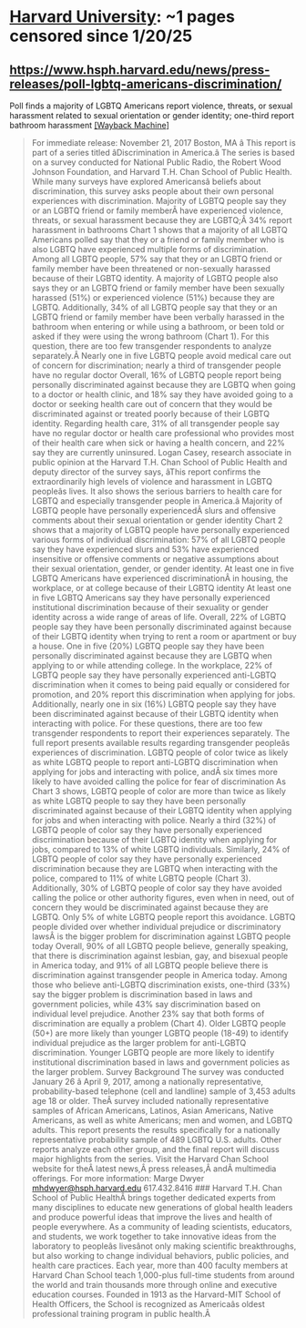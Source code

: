 



# [Harvard University](harvard.edu): ~1 pages censored since 1/20/25

## https://www.hsph.harvard.edu/news/press-releases/poll-lgbtq-americans-discrimination/


Poll finds a majority of LGBTQ Americans report violence, threats, or sexual harassment related to sexual orientation or gender identity; one-third report bathroom harassment [[Wayback Machine]](https://web.archive.org/web/20240000000000*/https://www.hsph.harvard.edu/news/press-releases/poll-lgbtq-americans-discrimination/)

> For immediate release: November 21, 2017 Boston, MA â This report is part of a series titled âDiscrimination in America.â The series is based on a survey conducted for National Public Radio, the Robert Wood Johnson Foundation, and Harvard T.H. Chan School of Public Health. While many surveys have explored Americansâ beliefs about discrimination, this survey asks people about their own personal experiences with discrimination. Majority of LGBTQ people say they or an LGBTQ friend or family memberÂ have experienced violence, threats, or sexual harassment because they are LGBTQ;Â 34% report harassment in bathrooms Chart 1 shows that a majority of all LGBTQ Americans polled say that they or a friend or family member who is also LGBTQ have experienced multiple forms of discrimination. Among all LGBTQ people, 57% say that they or an LGBTQ friend or family member have been threatened or non-sexually harassed because of their LGBTQ identity. A majority of LGBTQ people also says they or an LGBTQ friend or family member have been sexually harassed (51%) or experienced violence (51%) because they are LGBTQ. Additionally, 34% of all LGBTQ people say that they or an LGBTQ friend or family member have been verbally harassed in the bathroom when entering or while using a bathroom, or been told or asked if they were using the wrong bathroom (Chart 1). For this question, there are too few transgender respondents to analyze separately.Â Nearly one in five LGBTQ people avoid medical care out of concern for discrimination; nearly a third of transgender people have no regular doctor Overall, 16% of LGBTQ people report being personally discriminated against because they are LGBTQ when going to a doctor or health clinic, and 18% say they have avoided going to a doctor or seeking health care out of concern that they would be discriminated against or treated poorly because of their LGBTQ identity. Regarding health care, 31% of all transgender people say have no regular doctor or health care professional who provides most of their health care when sick or having a health concern, and 22% say they are currently uninsured. Logan Casey, research associate in public opinion at the Harvard T.H. Chan School of Public Health and deputy director of the survey says, âThis report confirms the extraordinarily high levels of violence and harassment in LGBTQ peopleâs lives. It also shows the serious barriers to health care for LGBTQ and especially transgender people in America.â Majority of LGBTQ people have personally experiencedÂ slurs and offensive comments about their sexual orientation or gender identity Chart 2 shows that a majority of LGBTQ people have personally experienced various forms of individual discrimination: 57% of all LGBTQ people say they have experienced slurs and 53% have experienced insensitive or offensive comments or negative assumptions about their sexual orientation, gender, or gender identity. At least one in five LGBTQ Americans have experienced discriminationÂ in housing, the workplace, or at college because of their LGBTQ identity At least one in five LGBTQ Americans say they have personally experienced institutional discrimination because of their sexuality or gender identity across a wide range of areas of life. Overall, 22% of LGBTQ people say they have been personally discriminated against because of their LGBTQ identity when trying to rent a room or apartment or buy a house. One in five (20%) LGBTQ people say they have been personally discriminated against because they are LGBTQ when applying to or while attending college. In the workplace, 22% of LGBTQ people say they have personally experienced anti-LGBTQ discrimination when it comes to being paid equally or considered for promotion, and 20% report this discrimination when applying for jobs. Additionally, nearly one in six (16%) LGBTQ people say they have been discriminated against because of their LGBTQ identity when interacting with police. For these questions, there are too few transgender respondents to report their experiences separately. The full report presents available results regarding transgender peopleâs experiences of discrimination. LGBTQ people of color twice as likely as white LGBTQ people to report anti-LGBTQ discrimination when applying for jobs and interacting with police, andÂ six times more likely to have avoided calling the police for fear of discrimination As Chart 3 shows, LGBTQ people of color are more than twice as likely as white LGBTQ people to say they have been personally discriminated against because of their LGBTQ identity when applying for jobs and when interacting with police. Nearly a third (32%) of LGBTQ people of color say they have personally experienced discrimination because of their LGBTQ identity when applying for jobs, compared to 13% of white LGBTQ individuals. Similarly, 24% of LGBTQ people of color say they have personally experienced discrimination because they are LGBTQ when interacting with the police, compared to 11% of white LGBTQ people (Chart 3). Additionally, 30% of LGBTQ people of color say they have avoided calling the police or other authority figures, even when in need, out of concern they would be discriminated against because they are LGBTQ. Only 5% of white LGBTQ people report this avoidance. LGBTQ people divided over whether individual prejudice or discriminatory lawsÂ is the bigger problem for discrimination against LGBTQ people today Overall, 90% of all LGBTQ people believe, generally speaking, that there is discrimination against lesbian, gay, and bisexual people in America today, and 91% of all LGBTQ people believe there is discrimination against transgender people in America today. Among those who believe anti-LGBTQ discrimination exists, one-third (33%) say the bigger problem is discrimination based in laws and government policies, while 43% say discrimination based on individual level prejudice. Another 23% say that both forms of discrimination are equally a problem (Chart 4). Older LGBTQ people (50+) are more likely than younger LGBTQ people (18-49) to identify individual prejudice as the larger problem for anti-LGBTQ discrimination. Younger LGBTQ people are more likely to identify institutional discrimination based in laws and government policies as the larger problem. Survey Background The survey was conducted January 26 â April 9, 2017, among a nationally representative, probability-based telephone (cell and landline) sample of 3,453 adults age 18 or older. TheÂ survey included nationally representative samples of African Americans, Latinos, Asian Americans, Native Americans, as well as white Americans; men and women, and LGBTQ adults. This report presents the results specifically for a nationally representative probability sample of 489 LGBTQ U.S. adults. Other reports analyze each other group, and the final report will discuss major highlights from the series. Visit the Harvard Chan School website for theÂ latest news,Â press releases,Â andÂ multimedia offerings. For more information: Marge Dwyer mhdwyer@hsph.harvard.edu 617.432.8416 ### Harvard T.H. Chan School of Public HealthÂ brings together dedicated experts from many disciplines to educate new generations of global health leaders and produce powerful ideas that improve the lives and health of people everywhere. As a community of leading scientists, educators, and students, we work together to take innovative ideas from the laboratory to peopleâs livesânot only making scientific breakthroughs, but also working to change individual behaviors, public policies, and health care practices. Each year, more than 400 faculty members at Harvard Chan School teach 1,000-plus full-time students from around the world and train thousands more through online and executive education courses. Founded in 1913 as the Harvard-MIT School of Health Officers, the School is recognized as Americaâs oldest professional training program in public health.Â